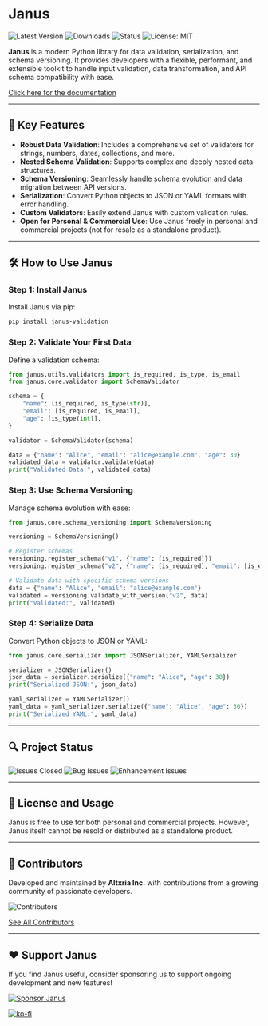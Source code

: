 
# Janus

![Latest Version](https://img.shields.io/pypi/v/janus-validation)
![Downloads](https://img.shields.io/pypi/dm/janus-validation)
![Status](https://img.shields.io/badge/status-alpha-orange)
![License: MIT](https://img.shields.io/badge/License-MIT-lightgrey.svg)

**Janus** is a modern Python library for data validation, serialization, and schema versioning. It provides developers with a flexible, performant, and extensible toolkit to handle input validation, data transformation, and API schema compatibility with ease.

[Click here for the documentation](https://janus.altxria.com/)

---

## 🚀 Key Features

- **Robust Data Validation**: Includes a comprehensive set of validators for strings, numbers, dates, collections, and more.
- **Nested Schema Validation**: Supports complex and deeply nested data structures.
- **Schema Versioning**: Seamlessly handle schema evolution and data migration between API versions.
- **Serialization**: Convert Python objects to JSON or YAML formats with error handling.
- **Custom Validators**: Easily extend Janus with custom validation rules.
- **Open for Personal & Commercial Use**: Use Janus freely in personal and commercial projects (not for resale as a standalone product).

---

## 🛠️ How to Use Janus

### Step 1: Install Janus

Install Janus via pip:

```bash
pip install janus-validation
```

### Step 2: Validate Your First Data

Define a validation schema:

```python
from janus.utils.validators import is_required, is_type, is_email
from janus.core.validator import SchemaValidator

schema = {
    "name": [is_required, is_type(str)],
    "email": [is_required, is_email],
    "age": [is_type(int)],
}

validator = SchemaValidator(schema)

data = {"name": "Alice", "email": "alice@example.com", "age": 30}
validated_data = validator.validate(data)
print("Validated Data:", validated_data)
```

### Step 3: Use Schema Versioning

Manage schema evolution with ease:

```python
from janus.core.schema_versioning import SchemaVersioning

versioning = SchemaVersioning()

# Register schemas
versioning.register_schema("v1", {"name": [is_required]})
versioning.register_schema("v2", {"name": [is_required], "email": [is_email]})

# Validate data with specific schema versions
data = {"name": "Alice", "email": "alice@example.com"}
validated = versioning.validate_with_version("v2", data)
print("Validated:", validated)
```

### Step 4: Serialize Data

Convert Python objects to JSON or YAML:

```python
from janus.core.serializer import JSONSerializer, YAMLSerializer

serializer = JSONSerializer()
json_data = serializer.serialize({"name": "Alice", "age": 30})
print("Serialized JSON:", json_data)

yaml_serializer = YAMLSerializer()
yaml_data = yaml_serializer.serialize({"name": "Alice", "age": 30})
print("Serialized YAML:", yaml_data)
```

---

## 🔍 Project Status

![Issues Closed](https://img.shields.io/github/issues-closed/altxriainc/janus)
![Bug Issues](https://img.shields.io/github/issues/altxriainc/janus/bug)
![Enhancement Issues](https://img.shields.io/github/issues/altxriainc/janus/enhancement)

---

## 📜 License and Usage

Janus is free to use for both personal and commercial projects. However, Janus itself cannot be resold or distributed as a standalone product.

---

## 🤝 Contributors

Developed and maintained by **Altxria Inc.** with contributions from a growing community of passionate developers.

![Contributors](https://contrib.rocks/image?repo=altxriainc/janus)

[See All Contributors](https://github.com/altxriainc/janus/graphs/contributors)

---

## ❤️ Support Janus

If you find Janus useful, consider sponsoring us to support ongoing development and new features!

[![Sponsor Janus](https://img.shields.io/badge/Sponsor-Janus-blue?logo=github-sponsors)](https://github.com/sponsors/altxriainc)

[![ko-fi](https://ko-fi.com/img/githubbutton_sm.svg)](https://ko-fi.com/N4N516SMZ6)
